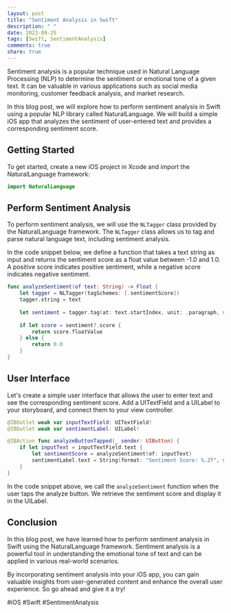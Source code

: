 ```yaml
---
layout: post
title: "Sentiment Analysis in Swift"
description: " "
date: 2023-09-25
tags: [Swift, SentimentAnalysis]
comments: true
share: true
---
```


Sentiment analysis is a popular technique used in Natural Language Processing (NLP) to determine the sentiment or emotional tone of a given text. It can be valuable in various applications such as social media monitoring, customer feedback analysis, and market research.

In this blog post, we will explore how to perform sentiment analysis in Swift using a popular NLP library called NaturalLanguage. We will build a simple iOS app that analyzes the sentiment of user-entered text and provides a corresponding sentiment score.

## Getting Started

To get started, create a new iOS project in Xcode and import the NaturalLanguage framework:

```swift
import NaturalLanguage
```

## Perform Sentiment Analysis

To perform sentiment analysis, we will use the `NLTagger` class provided by the NaturalLanguage framework. The `NLTagger` class allows us to tag and parse natural language text, including sentiment analysis.

In the code snippet below, we define a function that takes a text string as input and returns the sentiment score as a float value between -1.0 and 1.0. A positive score indicates positive sentiment, while a negative score indicates negative sentiment.

```swift
func analyzeSentiment(of text: String) -> Float {
    let tagger = NLTagger(tagSchemes: [.sentimentScore])
    tagger.string = text
    
    let sentiment = tagger.tag(at: text.startIndex, unit: .paragraph, scheme: .sentimentScore)
    
    if let score = sentiment?.score {
        return score.floatValue
    } else {
        return 0.0
    }
}
```

## User Interface

Let's create a simple user interface that allows the user to enter text and see the corresponding sentiment score. Add a UITextField and a UILabel to your storyboard, and connect them to your view controller.

```swift
@IBOutlet weak var inputTextField: UITextField!
@IBOutlet weak var sentimentLabel: UILabel!

@IBAction func analyzeButtonTapped(_ sender: UIButton) {
    if let inputText = inputTextField.text {
        let sentimentScore = analyzeSentiment(of: inputText)
        sentimentLabel.text = String(format: "Sentiment Score: %.2f", sentimentScore)
    }
}
```

In the code snippet above, we call the `analyzeSentiment` function when the user taps the analyze button. We retrieve the sentiment score and display it in the UILabel.

## Conclusion

In this blog post, we have learned how to perform sentiment analysis in Swift using the NaturalLanguage framework. Sentiment analysis is a powerful tool in understanding the emotional tone of text and can be applied in various real-world scenarios.

By incorporating sentiment analysis into your iOS app, you can gain valuable insights from user-generated content and enhance the overall user experience. So go ahead and give it a try!

#iOS #Swift #SentimentAnalysis